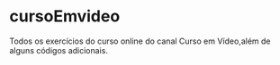 # cursoEmvideo
 Todos os exercícios do curso online do canal Curso em Vídeo,além de alguns códigos adicionais.
